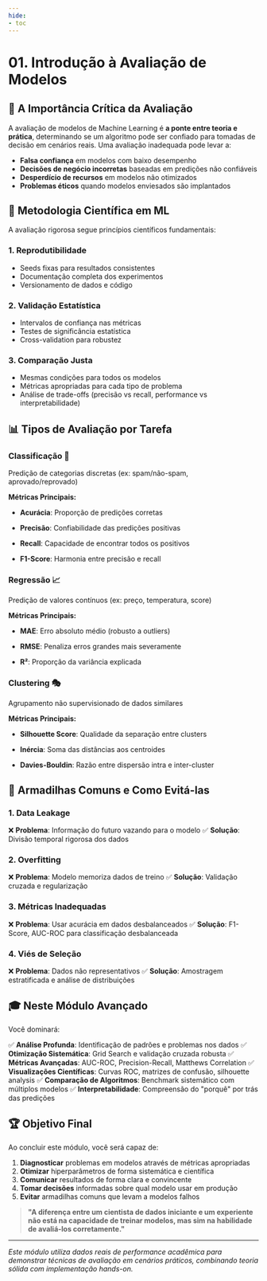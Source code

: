 ```yaml
---
hide:
- toc
---
```


# 01. Introdução à Avaliação de Modelos

## 🎯 A Importância Crítica da Avaliação

A avaliação de modelos de Machine Learning é **a ponte entre teoria e prática**, determinando se um algoritmo pode ser confiado para tomadas de decisão em cenários reais. Uma avaliação inadequada pode levar a:

- **Falsa confiança** em modelos com baixo desempenho
- **Decisões de negócio incorretas** baseadas em predições não confiáveis
- **Desperdício de recursos** em modelos não otimizados
- **Problemas éticos** quando modelos enviesados são implantados

## 🔬 Metodologia Científica em ML

A avaliação rigorosa segue princípios científicos fundamentais:

### **1. Reprodutibilidade**
- Seeds fixas para resultados consistentes
- Documentação completa dos experimentos
- Versionamento de dados e código

### **2. Validação Estatística**
- Intervalos de confiança nas métricas
- Testes de significância estatística
- Cross-validation para robustez

### **3. Comparação Justa**
- Mesmas condições para todos os modelos
- Métricas apropriadas para cada tipo de problema
- Análise de trade-offs (precisão vs recall, performance vs interpretabilidade)

## 📊 Tipos de Avaliação por Tarefa

### **Classificação** 🎯
Predição de categorias discretas (ex: spam/não-spam, aprovado/reprovado)

**Métricas Principais:**

- **Acurácia**: Proporção de predições corretas

- **Precisão**: Confiabilidade das predições positivas

- **Recall**: Capacidade de encontrar todos os positivos

- **F1-Score**: Harmonia entre precisão e recall

### **Regressão** 📈
Predição de valores contínuos (ex: preço, temperatura, score)

**Métricas Principais:**

- **MAE**: Erro absoluto médio (robusto a outliers)

- **RMSE**: Penaliza erros grandes mais severamente

- **R²**: Proporção da variância explicada

### **Clustering** 🎭
Agrupamento não supervisionado de dados similares

**Métricas Principais:**

- **Silhouette Score**: Qualidade da separação entre clusters

- **Inércia**: Soma das distâncias aos centroides

- **Davies-Bouldin**: Razão entre dispersão intra e inter-cluster

## 🚨 Armadilhas Comuns e Como Evitá-las

### **1. Data Leakage**
❌ **Problema**: Informação do futuro vazando para o modelo
✅ **Solução**: Divisão temporal rigorosa dos dados

### **2. Overfitting**
❌ **Problema**: Modelo memoriza dados de treino
✅ **Solução**: Validação cruzada e regularização

### **3. Métricas Inadequadas**
❌ **Problema**: Usar acurácia em dados desbalanceados
✅ **Solução**: F1-Score, AUC-ROC para classificação desbalanceada

### **4. Viés de Seleção**
❌ **Problema**: Dados não representativos
✅ **Solução**: Amostragem estratificada e análise de distribuições

## 🎓 Neste Módulo Avançado

Você dominará:

✅ **Análise Profunda**: Identificação de padrões e problemas nos dados
✅ **Otimização Sistemática**: Grid Search e validação cruzada robusta
✅ **Métricas Avançadas**: AUC-ROC, Precision-Recall, Matthews Correlation
✅ **Visualizações Científicas**: Curvas ROC, matrizes de confusão, silhouette analysis
✅ **Comparação de Algoritmos**: Benchmark sistemático com múltiplos modelos
✅ **Interpretabilidade**: Compreensão do "porquê" por trás das predições

## 🏆 Objetivo Final

Ao concluir este módulo, você será capaz de:

1. **Diagnosticar** problemas em modelos através de métricas apropriadas
2. **Otimizar** hiperparâmetros de forma sistemática e científica
3. **Comunicar** resultados de forma clara e convincente
4. **Tomar decisões** informadas sobre qual modelo usar em produção
5. **Evitar** armadilhas comuns que levam a modelos falhos

> **"A diferença entre um cientista de dados iniciante e um experiente não está na capacidade de treinar modelos, mas sim na habilidade de avaliá-los corretamente."**

---

*Este módulo utiliza dados reais de performance acadêmica para demonstrar técnicas de avaliação em cenários práticos, combinando teoria sólida com implementação hands-on.*